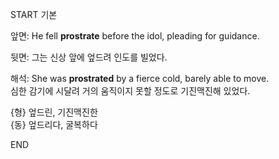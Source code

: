 START
기본

앞면:
He fell **prostrate** before the idol, pleading for guidance.

뒷면:
그는 신상 앞에 엎드려 인도를 빌었다.

해석:
She was **prostrated** by a fierce cold, barely able to move.  
심한 감기에 시달려 거의 움직이지 못할 정도로 기진맥진해 있었다.

{형} 엎드린, 기진맥진한  
{동} 엎드리다, 굴복하다  
<!--ID: 1744462926850-->
END